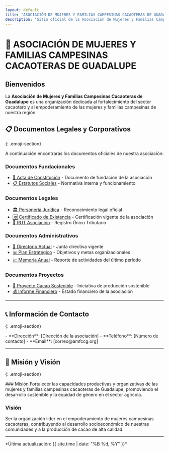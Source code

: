 ```yaml
---
layout: default
title: "ASOCIACIÓN DE MUJERES Y FAMILIAS CAMPESINAS CACAOTERAS DE GUADALUPE"
description: "Sitio oficial de la Asociación de Mujeres y Familias Campesinas Cacaoteras de Guadalupe - Documentos legales y corporativos"
---
```


# 🌱 ASOCIACIÓN DE MUJERES Y FAMILIAS CAMPESINAS CACAOTERAS DE GUADALUPE

## Bienvenidos

La **Asociación de Mujeres y Familias Campesinas Cacaoteras de Guadalupe** es una organización dedicada al fortalecimiento del sector cacaotero y al empoderamiento de las mujeres y familias campesinas de nuestra región.

## 📋 Documentos Legales y Corporativos
{: .emoji-section}

A continuación encontrarás los documentos oficiales de nuestra asociación:

### Documentos Fundacionales
- [📄 Acta de Constitución](docs/acta-constitucion-amfccg.pdf) - Documento de fundación de la asociación
- [📋 Estatutos Sociales](docs/estatutos-sociales-amfccg.pdf) - Normativa interna y funcionamiento

### Documentos Legales
- [🏛️ Personería Jurídica](docs/personeria-juridica-amfccg.pdf) - Reconocimiento legal oficial
- [🆔 Certificado de Existencia](docs/certificado-existencia-amfccg.pdf) - Certificación vigente de la asociación
- [📝 RUT Asociación](docs/rut-asociacion-amfccg.pdf) - Registro Único Tributario

### Documentos Administrativos
- [👥 Directorio Actual](docs/directorio-actual-amfccg.pdf) - Junta directiva vigente
- [📊 Plan Estratégico](docs/plan-estrategico-amfccg.pdf) - Objetivos y metas organizacionales
- [📈 Memoria Anual](docs/memoria-anual-amfccg.pdf) - Reporte de actividades del último período

### Documentos Proyectos
- [🌾 Proyecto Cacao Sostenible](docs/proyecto-cacao-sostenible.pdf) - Iniciativa de producción sostenible
- [💰 Informe Financiero](docs/informe-financiero-amfccg.pdf) - Estado financiero de la asociación

---

## 📞 Información de Contacto
{: .emoji-section}

<div class="contact-section" markdown="1">
- **Dirección**: [Dirección de la asociación]
- **Teléfono**: [Número de contacto]
- **Email**: [correo@amfccg.org]
</div>

---

## 🤝 Misión y Visión
{: .emoji-section}

<div class="mission-section" markdown="1">
### Misión
Fortalecer las capacidades productivas y organizativas de las mujeres y familias campesinas cacaoteras de Guadalupe, promoviendo el desarrollo sostenible y la equidad de género en el sector agrícola.

### Visión
Ser la organización líder en el empoderamiento de mujeres campesinas cacaoteras, contribuyendo al desarrollo socioeconómico de nuestras comunidades y a la producción de cacao de alta calidad.
</div>

---

<div class="last-updated" markdown="1">
*Última actualización: {{ site.time | date: "%B %d, %Y" }}*
</div>
